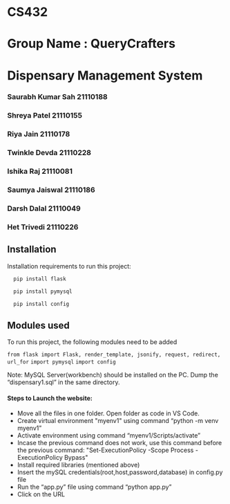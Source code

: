 # CS432
# Group Name : QueryCrafters
# Dispensary Management System

### Saurabh Kumar Sah 21110188
### Shreya Patel 21110155
### Riya Jain 21110178
### Twinkle Devda 21110228
### Ishika Raj 21110081
### Saumya Jaiswal 21110186
### Darsh Dalal 21110049
### Het Trivedi 21110226


## Installation

Installation requirements to run this project:

```bash
  pip install flask
```
```bash
  pip install pymysql
```
```bash
  pip install config
```

## Modules used

To run this project, the following modules need to be added

`from flask import Flask, render_template, jsonify, request, redirect, url_for`
`import pymysql`
`import config`


Note: MySQL Server(workbench) should be installed on the PC. Dump the “dispensary1.sql” in the same directory.



#### Steps to Launch the website:


- Move all the files in one folder. Open folder as code in VS Code.
- Create virtual environment "myenv1" using command “python -m venv myenv1”
- Activate environment using command “myenv1/Scripts/activate”
- Incase the previous command does not work, use this command before the previous command: "Set-ExecutionPolicy -Scope Process -ExecutionPolicy Bypass"
- Install required libraries (mentioned above)
- Insert the mySQL credentials(root,host,password,database) in config.py file
- Run the “app.py” file using command “python app.py”
- Click on the URL 
